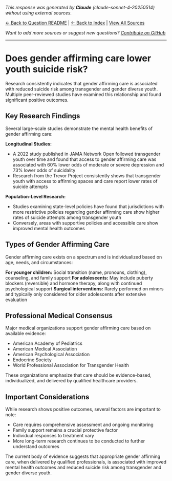 <!-- 
Generated by: claude
Model: claude-sonnet-4-20250514
Prompt type: default
Tools enabled: False
Generated at: 2025-06-26T20:40:58.390812
-->

*This response was generated by **Claude** (claude-sonnet-4-20250514) without using external sources.*

[← Back to Question README](README.md) | [← Back to Index](../README.md) | [View All Sources](../allsources.md)

*Want to add more sources or suggest new questions? [Contribute on GitHub](https://github.com/justinwest/SuggestedSources)*

---

# Does gender affirming care lower youth suicide risk?

Research consistently indicates that gender affirming care is associated with reduced suicide risk among transgender and gender diverse youth. Multiple peer-reviewed studies have examined this relationship and found significant positive outcomes.

## Key Research Findings

Several large-scale studies demonstrate the mental health benefits of gender affirming care:

**Longitudinal Studies:**
- A 2022 study published in JAMA Network Open followed transgender youth over time and found that access to gender affirming care was associated with 60% lower odds of moderate or severe depression and 73% lower odds of suicidality
- Research from the Trevor Project consistently shows that transgender youth with access to affirming spaces and care report lower rates of suicide attempts

**Population-Level Research:**
- Studies examining state-level policies have found that jurisdictions with more restrictive policies regarding gender affirming care show higher rates of suicide attempts among transgender youth
- Conversely, areas with supportive policies and accessible care show improved mental health outcomes

## Types of Gender Affirming Care

Gender affirming care exists on a spectrum and is individualized based on age, needs, and circumstances:

**For younger children:** Social transition (name, pronouns, clothing), counseling, and family support
**For adolescents:** May include puberty blockers (reversible) and hormone therapy, along with continued psychological support
**Surgical interventions:** Rarely performed on minors and typically only considered for older adolescents after extensive evaluation

## Professional Medical Consensus

Major medical organizations support gender affirming care based on available evidence:
- American Academy of Pediatrics
- American Medical Association  
- American Psychological Association
- Endocrine Society
- World Professional Association for Transgender Health

These organizations emphasize that care should be evidence-based, individualized, and delivered by qualified healthcare providers.

## Important Considerations

While research shows positive outcomes, several factors are important to note:
- Care requires comprehensive assessment and ongoing monitoring
- Family support remains a crucial protective factor
- Individual responses to treatment vary
- More long-term research continues to be conducted to further understand outcomes

The current body of evidence suggests that appropriate gender affirming care, when delivered by qualified professionals, is associated with improved mental health outcomes and reduced suicide risk among transgender and gender diverse youth.